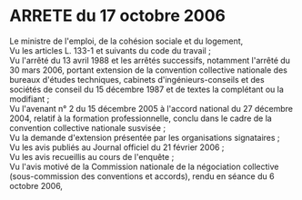 # ARRETE du 17 octobre 2006

Le ministre de l'emploi, de la cohésion sociale et du logement,  
 Vu les articles L. 133-1 et suivants du code du travail ;  
 Vu l'arrêté du 13 avril 1988 et les arrêtés successifs, notamment l'arrêté du 30 mars 2006, portant extension de la convention collective nationale des bureaux d'études techniques, cabinets d'ingénieurs-conseils et des sociétés de conseil du 15 décembre 1987 et de textes la complétant ou la modifiant ;  
 Vu l'avenant n° 2 du 15 décembre 2005 à l'accord national du 27 décembre 2004, relatif à la formation professionnelle, conclu dans le cadre de la convention collective nationale susvisée ;  
 Vu la demande d'extension présentée par les organisations signataires ;  
 Vu les avis publiés au Journal officiel du 21 février 2006 ;  
 Vu les avis recueillis au cours de l'enquête ;  
 Vu l'avis motivé de la Commission nationale de la négociation collective (sous-commission des conventions et accords), rendu en séance du 6 octobre 2006,  
